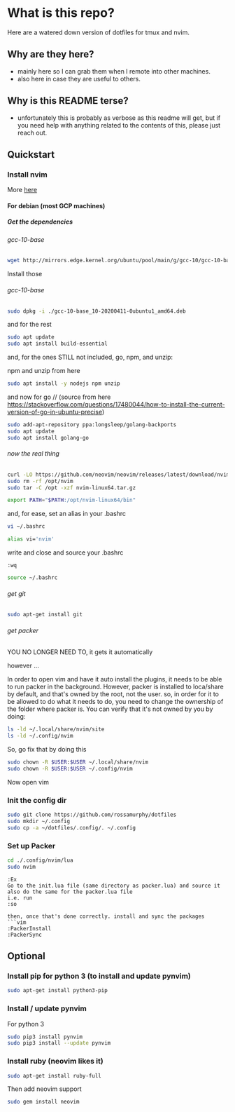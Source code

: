 # What is this repo?
Here are a watered down version of dotfiles for tmux and nvim.

## Why are they here?
- mainly here so I can grab them when I remote into other machines.
- also here in case they are useful to others.

## Why is this README terse?
- unfortunately this is probably as verbose as this readme will get, but if you need help with anything related to the contents of this, please just reach out.

## Quickstart 

### Install nvim 
More [here](https://github.com/neovim/neovim/blob/master/INSTALL.md)

#### For debian (most GCP machines)

##### Get the dependencies

###### gcc-10-base
```bash
wget http://mirrors.edge.kernel.org/ubuntu/pool/main/g/gcc-10/gcc-10-base_10-20200411-0ubuntu1_amd64.deb
```

Install those
###### gcc-10-base
```bash
sudo dpkg -i ./gcc-10-base_10-20200411-0ubuntu1_amd64.deb
```

and for the rest
```bash
sudo apt update
sudo apt install build-essential
```

and, for the ones STILL not included, go, npm, and unzip:

npm and unzip from here
```bash
sudo apt install -y nodejs npm unzip 
```
and now for go
// (source from here https://stackoverflow.com/questions/17480044/how-to-install-the-current-version-of-go-in-ubuntu-precise)
```bash
sudo add-apt-repository ppa:longsleep/golang-backports
sudo apt update
sudo apt install golang-go
```


###### now the real thing
```bash
curl -LO https://github.com/neovim/neovim/releases/latest/download/nvim-linux64.tar.gz
sudo rm -rf /opt/nvim
sudo tar -C /opt -xzf nvim-linux64.tar.gz
```

```bash
export PATH="$PATH:/opt/nvim-linux64/bin"
```

and, for ease, set an alias in your .bashrc
```bash
vi ~/.bashrc
```

```bash
alias vi='nvim'
```

write and close and source your .bashrc
```vim
:wq
```

```bash
source ~/.bashrc
```


###### get git 
```bash
sudo apt-get install git
```

######  get packer
YOU NO LONGER NEED TO, it gets it automatically

however ...

In order to open vim and have it auto install the plugins, it needs to be able to run packer in the background.
However, packer is installed to loca/share by default, and that's owned by the root, not the user.
so, in order for it to be allowed to do what it needs to do, you need to change the ownership of the folder where packer is.
You can verify that it's not owned by you by doing:

```bash
ls -ld ~/.local/share/nvim/site
ls -ld ~/.config/nvim
```

So, go fix that by doing this
```bash
sudo chown -R $USER:$USER ~/.local/share/nvim
sudo chown -R $USER:$USER ~/.config/nvim
```

Now open vim


### Init the config dir

```bash
sudo git clone https://github.com/rossamurphy/dotfiles 
sudo mkdir ~/.config
sudo cp -a ~/dotfiles/.config/. ~/.config
```

### Set up Packer
```bash
cd ./.config/nvim/lua
sudo nvim
```

```vim
:Ex
Go to the init.lua file (same directory as packer.lua) and source it
also do the same for the packer.lua file
i.e. run
:so

then, once that's done correctly. install and sync the packages
```vim
:PackerInstall
:PackerSync
```


## Optional

### Install pip for python 3 (to install and update pynvim)
```bash
sudo apt-get install python3-pip
```

### Install / update pynvim

For python 3
```bash
sudo pip3 install pynvim
sudo pip3 install --update pynvim
```



### Install ruby (neovim likes it)

```bash
sudo apt-get install ruby-full
```

Then add neovim support

```bash
sudo gem install neovim
```



